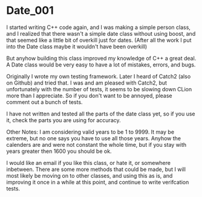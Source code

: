 # Date_001

I started writing C++ code again, and I was making a simple person class, and I realized that there wasn't a simple date
class without using boost, and that seemed like a little bit of overkill just for dates.
(After all the work I put into the Date class maybe it wouldn't have been overkill)

But anyhow building this class improved my knowledge of C++ a great deal.
A Date class would be very easy to have a lot of mistakes, errors, and bugs.

Originally I wrote my own testing framework.
Later I heard of Catch2 (also on Github) and tried that.
I was and am pleased with Catch2, but unfortunately with the number of tests, it seems to be slowing down CLion
more than I appreciate.  So if you don't want to be annoyed, please comment out a bunch of tests.

I have not written and tested all the parts of the date class yet, so if you use it, check the parts you are using for accuracy.

Other Notes:
I am considering valid years to be 1 to 9999.  It may be extreme, but no one says you have to use all those years.
Anyhow the calenders are and were not constant the whole time, but if you stay with years greater then 1600 you should be ok.

I would like an email if you like this class, or hate it, or somewhere inbetween.
There are some more methods that could be made, but I will most likely be moving on to other classes, and using this as is,
and improving it once in a while at this point, and continue to write verifcation tests.


